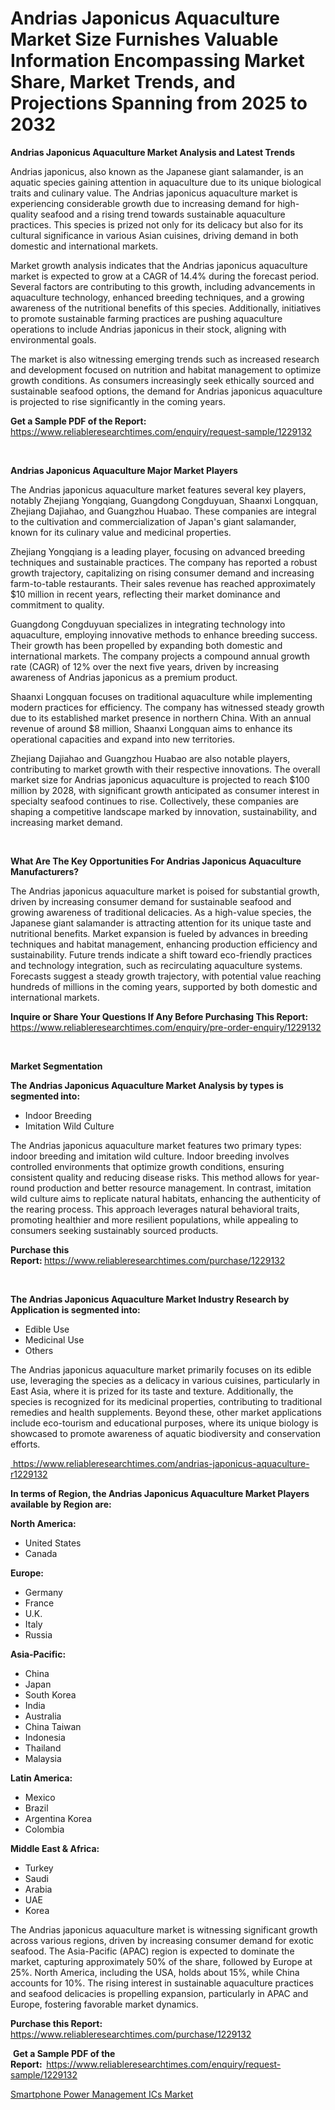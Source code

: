 <p><h1>Andrias Japonicus Aquaculture Market Size Furnishes Valuable Information Encompassing Market Share, Market Trends, and Projections Spanning from 2025 to 2032</h1></p><p><strong>Andrias Japonicus Aquaculture Market Analysis and Latest Trends</strong></p>
<p><p>Andrias japonicus, also known as the Japanese giant salamander, is an aquatic species gaining attention in aquaculture due to its unique biological traits and culinary value. The Andrias japonicus aquaculture market is experiencing considerable growth due to increasing demand for high-quality seafood and a rising trend towards sustainable aquaculture practices. This species is prized not only for its delicacy but also for its cultural significance in various Asian cuisines, driving demand in both domestic and international markets.</p><p>Market growth analysis indicates that the Andrias japonicus aquaculture market is expected to grow at a CAGR of 14.4% during the forecast period. Several factors are contributing to this growth, including advancements in aquaculture technology, enhanced breeding techniques, and a growing awareness of the nutritional benefits of this species. Additionally, initiatives to promote sustainable farming practices are pushing aquaculture operations to include Andrias japonicus in their stock, aligning with environmental goals.</p><p>The market is also witnessing emerging trends such as increased research and development focused on nutrition and habitat management to optimize growth conditions. As consumers increasingly seek ethically sourced and sustainable seafood options, the demand for Andrias japonicus aquaculture is projected to rise significantly in the coming years.</p></p>
<p><strong>Get a Sample PDF of the Report:&nbsp;</strong> <a href="https://www.reliableresearchtimes.com/enquiry/request-sample/1229132?utm_campaign=2717&utm_medium=2&utm_source=Github&utm_content=ia&utm_term=26032025&utm_id=andrias-japonicus-aquaculture">https://www.reliableresearchtimes.com/enquiry/request-sample/1229132</a></p>
<p>&nbsp;</p>
<p><strong>Andrias Japonicus Aquaculture Major Market Players</strong></p>
<p><p>The Andrias japonicus aquaculture market features several key players, notably Zhejiang Yongqiang, Guangdong Congduyuan, Shaanxi Longquan, Zhejiang Dajiahao, and Guangzhou Huabao. These companies are integral to the cultivation and commercialization of Japan's giant salamander, known for its culinary value and medicinal properties.</p><p>Zhejiang Yongqiang is a leading player, focusing on advanced breeding techniques and sustainable practices. The company has reported a robust growth trajectory, capitalizing on rising consumer demand and increasing farm-to-table restaurants. Their sales revenue has reached approximately $10 million in recent years, reflecting their market dominance and commitment to quality.</p><p>Guangdong Congduyuan specializes in integrating technology into aquaculture, employing innovative methods to enhance breeding success. Their growth has been propelled by expanding both domestic and international markets. The company projects a compound annual growth rate (CAGR) of 12% over the next five years, driven by increasing awareness of Andrias japonicus as a premium product.</p><p>Shaanxi Longquan focuses on traditional aquaculture while implementing modern practices for efficiency. The company has witnessed steady growth due to its established market presence in northern China. With an annual revenue of around $8 million, Shaanxi Longquan aims to enhance its operational capacities and expand into new territories.</p><p>Zhejiang Dajiahao and Guangzhou Huabao are also notable players, contributing to market growth with their respective innovations. The overall market size for Andrias japonicus aquaculture is projected to reach $100 million by 2028, with significant growth anticipated as consumer interest in specialty seafood continues to rise. Collectively, these companies are shaping a competitive landscape marked by innovation, sustainability, and increasing market demand.</p></p>
<p>&nbsp;</p>
<p><strong>What Are The Key Opportunities For Andrias Japonicus Aquaculture Manufacturers?</strong></p>
<p><p>The Andrias japonicus aquaculture market is poised for substantial growth, driven by increasing consumer demand for sustainable seafood and growing awareness of traditional delicacies. As a high-value species, the Japanese giant salamander is attracting attention for its unique taste and nutritional benefits. Market expansion is fueled by advances in breeding techniques and habitat management, enhancing production efficiency and sustainability. Future trends indicate a shift toward eco-friendly practices and technology integration, such as recirculating aquaculture systems. Forecasts suggest a steady growth trajectory, with potential value reaching hundreds of millions in the coming years, supported by both domestic and international markets.</p></p>
<p><strong>Inquire or Share Your Questions If Any Before Purchasing This Report:</strong> <a href="https://www.reliableresearchtimes.com/enquiry/pre-order-enquiry/1229132?utm_campaign=2717&utm_medium=2&utm_source=Github&utm_content=ia&utm_term=26032025&utm_id=andrias-japonicus-aquaculture">https://www.reliableresearchtimes.com/enquiry/pre-order-enquiry/1229132</a></p>
<p>&nbsp;</p>
<p><strong>Market Segmentation</strong></p>
<p><strong>The Andrias Japonicus Aquaculture Market Analysis by types is segmented into:</strong></p>
<p><ul><li>Indoor Breeding</li><li>Imitation Wild Culture</li></ul></p>
<p><p>The Andrias japonicus aquaculture market features two primary types: indoor breeding and imitation wild culture. Indoor breeding involves controlled environments that optimize growth conditions, ensuring consistent quality and reducing disease risks. This method allows for year-round production and better resource management. In contrast, imitation wild culture aims to replicate natural habitats, enhancing the authenticity of the rearing process. This approach leverages natural behavioral traits, promoting healthier and more resilient populations, while appealing to consumers seeking sustainably sourced products.</p></p>
<p><strong>Purchase this Report:&nbsp;</strong><a href="https://www.reliableresearchtimes.com/purchase/1229132?utm_campaign=2717&utm_medium=2&utm_source=Github&utm_content=ia&utm_term=26032025&utm_id=andrias-japonicus-aquaculture">https://www.reliableresearchtimes.com/purchase/1229132</a></p>
<p>&nbsp;</p>
<p><strong>The Andrias Japonicus Aquaculture Market Industry Research by Application is segmented into:</strong></p>
<p><ul><li>Edible Use</li><li>Medicinal Use</li><li>Others</li></ul></p>
<p><p>The Andrias japonicus aquaculture market primarily focuses on its edible use, leveraging the species as a delicacy in various cuisines, particularly in East Asia, where it is prized for its taste and texture. Additionally, the species is recognized for its medicinal properties, contributing to traditional remedies and health supplements. Beyond these, other market applications include eco-tourism and educational purposes, where its unique biology is showcased to promote awareness of aquatic biodiversity and conservation efforts.</p></p>
<p><a href="https://www.reliableresearchtimes.com/andrias-japonicus-aquaculture-r1229132?utm_campaign=2717&utm_medium=2&utm_source=Github&utm_content=ia&utm_term=26032025&utm_id=andrias-japonicus-aquaculture">&nbsp;https://www.reliableresearchtimes.com/andrias-japonicus-aquaculture-r1229132</a></p>
<p><strong>In terms of Region, the Andrias Japonicus Aquaculture Market Players available by Region are:</strong></p>
<p>
    <p> <strong> North America: </strong>
        <ul>
            <li>United States</li>
            <li>Canada</li>
        </ul>
        </p> 
    <p> <strong> Europe: </strong>
        <ul>
            <li>Germany</li>
            <li>France</li>
            <li>U.K.</li>
            <li>Italy</li>
            <li>Russia</li>
        </ul>
        </p> 
    <p> <strong> Asia-Pacific: </strong>
        <ul>
            <li>China</li>
            <li>Japan</li>
            <li>South Korea</li>
            <li>India</li>
            <li>Australia</li>
            <li>China Taiwan</li>
            <li>Indonesia</li>
            <li>Thailand</li>
            <li>Malaysia</li>
        </ul>
        </p> 
    <p> <strong> Latin America: </strong>
        <ul>
            <li>Mexico</li>
            <li>Brazil</li>
            <li>Argentina Korea</li>
            <li>Colombia</li>
        </ul>
        </p> 
    <p> <strong> Middle East & Africa: </strong>
        <ul>
            <li>Turkey</li>
            <li>Saudi</li>
            <li>Arabia</li>
            <li>UAE</li>
            <li>Korea</li>
        </ul>
    </p>
    </p>
<p><p>The Andrias japonicus aquaculture market is witnessing significant growth across various regions, driven by increasing consumer demand for exotic seafood. The Asia-Pacific (APAC) region is expected to dominate the market, capturing approximately 50% of the share, followed by Europe at 25%. North America, including the USA, holds about 15%, while China accounts for 10%. The rising interest in sustainable aquaculture practices and seafood delicacies is propelling expansion, particularly in APAC and Europe, fostering favorable market dynamics.</p></p>
<p><strong>Purchase this Report: </strong><a href="https://www.reliableresearchtimes.com/purchase/1229132?utm_campaign=2717&utm_medium=2&utm_source=Github&utm_content=ia&utm_term=26032025&utm_id=andrias-japonicus-aquaculture">https://www.reliableresearchtimes.com/purchase/1229132</a></p>
<p>&nbsp;<strong>Get a Sample PDF of the Report:&nbsp;&nbsp;</strong><a href="https://www.reliableresearchtimes.com/enquiry/request-sample/1229132?utm_campaign=2717&utm_medium=2&utm_source=Github&utm_content=ia&utm_term=26032025&utm_id=andrias-japonicus-aquaculture">https://www.reliableresearchtimes.com/enquiry/request-sample/1229132</a></p>
<p><strong></strong></p>
<p><p><a href="https://github.com/vjorelaclliv/Market-Research-Report-List-1/blob/main/smartphone-power-management-ics-market.md?utm_campaign=2717&utm_medium=2&utm_source=Github&utm_content=ia&utm_term=26032025&utm_id=andrias-japonicus-aquaculture">Smartphone Power Management ICs Market</a></p></p>